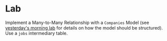 # Lab

Implement a Many-to-Many Relationship with a `Companies` Model (see [yesterday's morning lab](../../day2/student_labs/morning.md) for details on how the model should be structured).  Use a `jobs` intermediary table.
